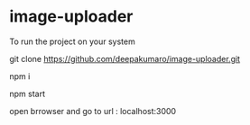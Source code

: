 # image-uploader 

To run the project on your system 

 git clone https://github.com/deepakumaro/image-uploader.git

 npm i 

 npm start

open brrowser and go to url : localhost:3000